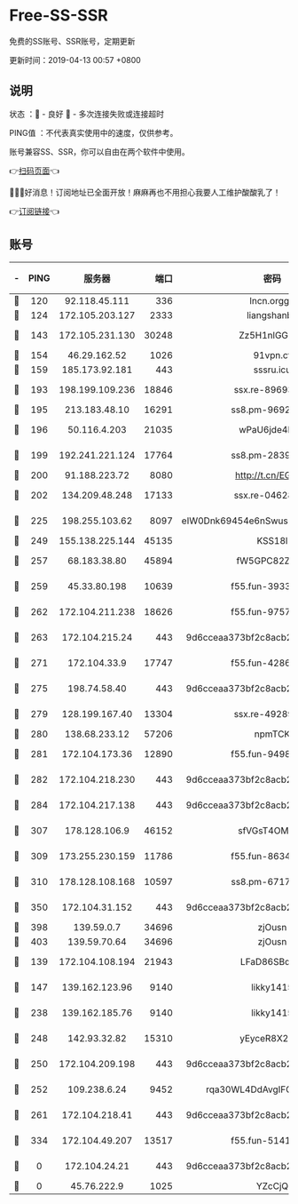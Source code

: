 # Free-SS-SSR

免费的SS账号、SSR账号，定期更新

更新时间：2019-04-13 00:57 +0800

## 说明

状态     ：🙂 - 良好 🙁 - 多次连接失败或连接超时

PING值   ：不代表真实使用中的速度，仅供参考。

账号兼容SS、SSR，你可以自由在两个软件中使用。

👉[扫码页面](https://liesauer.github.io/Free-SS-SSR/)👈

🎉🎉🎉好消息！订阅地址已全面开放！麻麻再也不用担心我要人工维护酸酸乳了！

👉[订阅链接](https://www.liesauer.net/yogurt/subscribe?ACCESS_TOKEN=DAYxR3mMaZAsaqUb)👈

## 账号

|-|PING|服务器|端口|密码|加密方式|区域|
|:----:|:----:|:-----:|-----:|:----:|:----:|:----:|
|🙂|120|92.118.45.111|336|lncn.orgg8|rc4|JP|
|🙂|124|172.105.203.127|2333|liangshanbo|chacha20|JP|
|🙂|143|172.105.231.130|30248|Zz5H1nlGGKHx|aes-256-cfb|JP|
|🙂|154|46.29.162.52|1026|91vpn.cf|rc4-md5|RU|
|🙂|159|185.173.92.181|443|sssru.icu|rc4-md5|RU|
|🙂|193|198.199.109.236|18846|ssx.re-89693716|aes-256-cfb|US|
|🙂|195|213.183.48.10|16291|ss8.pm-96924335|rc4-md5|RU|
|🙂|196|50.116.4.203|21035|wPaU6jde4NZT|aes-256-cfb|US|
|🙂|199|192.241.221.124|17764|ss8.pm-28390943|aes-256-cfb|US|
|🙂|200|91.188.223.72|8080|http://t.cn/EGJIyrl|rc4-md5|RU|
|🙂|202|134.209.48.248|17133|ssx.re-04628910|aes-256-cfb|US|
|🙂|225|198.255.103.62|8097|eIW0Dnk69454e6nSwuspv9DmS201tQ0D|aes-256-cfb|US|
|🙂|249|155.138.225.144|45135|KSS18l|rc4-md5|US|
|🙂|257|68.183.38.80|45894|fW5GPC82Z97G|aes-256-cfb|GB|
|🙂|259|45.33.80.198|10639|f55.fun-39338506|aes-256-cfb|US|
|🙂|262|172.104.211.238|18626|f55.fun-97572948|aes-256-cfb|US|
|🙂|263|172.104.215.24|443|9d6cceaa373bf2c8acb22e60b6a58be6|aes-256-cfb|US|
|🙂|271|172.104.33.9|17747|f55.fun-42868273|aes-256-cfb|SG|
|🙂|275|198.74.58.40|443|9d6cceaa373bf2c8acb22e60b6a58be6|aes-256-cfb|US|
|🙂|279|128.199.167.40|13304|ssx.re-49289283|aes-256-cfb|SG|
|🙂|280|138.68.233.12|57206|npmTCK|rc4-md5|US|
|🙂|281|172.104.173.36|12890|f55.fun-94987367|aes-256-cfb|SG|
|🙂|282|172.104.218.230|443|9d6cceaa373bf2c8acb22e60b6a58be6|aes-256-cfb|US|
|🙂|284|172.104.217.138|443|9d6cceaa373bf2c8acb22e60b6a58be6|aes-256-cfb|US|
|🙂|307|178.128.106.9|46152|sfVGsT4OMxHC|aes-256-cfb|SG|
|🙂|309|173.255.230.159|11786|f55.fun-86343613|aes-256-cfb|US|
|🙂|310|178.128.108.168|10597|ss8.pm-67175616|aes-256-cfb|SG|
|🙂|350|172.104.31.152|443|9d6cceaa373bf2c8acb22e60b6a58be6|aes-256-cfb|US|
|🙂|398|139.59.0.7|34696|zjOusn|chacha20|IN|
|🙂|403|139.59.70.64|34696|zjOusn|chacha20|IN|
|🙂|139|172.104.108.194|21943|LFaD86SBq2lY|aes-256-cfb|JP|
|🙂|147|139.162.123.96|9140|likky1415|aes-256-cfb|JP|
|🙂|238|139.162.185.76|9140|likky1415|aes-256-cfb|DE|
|🙂|248|142.93.32.82|15310|yEyceR8X2EVd|aes-256-cfb|GB|
|🙂|250|172.104.209.198|443|9d6cceaa373bf2c8acb22e60b6a58be6|aes-256-cfb|US|
|🙂|252|109.238.6.24|9452|rqa30WL4DdAvgIFG6Fs3znzTa|aes-256-cfb|FR|
|🙂|261|172.104.218.41|443|9d6cceaa373bf2c8acb22e60b6a58be6|aes-256-cfb|US|
|🙁|334|172.104.49.207|13517|f55.fun-51412965|aes-256-cfb|SG|
|🙁|0|172.104.24.21|443|9d6cceaa373bf2c8acb22e60b6a58be6|aes-256-cfb|US|
|🙁|0|45.76.222.9|1025|YZcCjQ|rc4-md5|JP|
